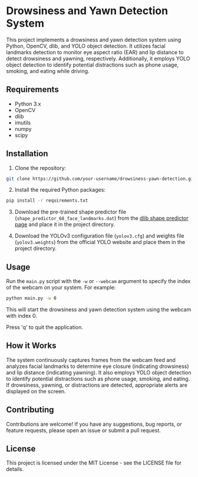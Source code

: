 # Drowsiness and Yawn Detection System

This project implements a drowsiness and yawn detection system using Python, OpenCV, dlib, and YOLO object detection. It utilizes facial landmarks detection to monitor eye aspect ratio (EAR) and lip distance to detect drowsiness and yawning, respectively. Additionally, it employs YOLO object detection to identify potential distractions such as phone usage, smoking, and eating while driving.

## Requirements

- Python 3.x
- OpenCV
- dlib
- imutils
- numpy
- scipy

## Installation

1. Clone the repository:

```bash
git clone https://github.com/your-username/drowsiness-yawn-detection.git
```

2. Install the required Python packages:

```bash
pip install -r requirements.txt
```

3. Download the pre-trained shape predictor file (`shape_predictor_68_face_landmarks.dat`) from the [dlib shape predictor page](http://dlib.net/files/shape_predictor_68_face_landmarks.dat.bz2) and place it in the project directory.

4. Download the YOLOv3 configuration file (`yolov3.cfg`) and weights file (`yolov3.weights`) from the official YOLO website and place them in the project directory.

## Usage

Run the `main.py` script with the `-w` or `--webcam` argument to specify the index of the webcam on your system. For example:

```bash
python main.py -w 0
```

This will start the drowsiness and yawn detection system using the webcam with index 0.

Press 'q' to quit the application.

## How it Works

The system continuously captures frames from the webcam feed and analyzes facial landmarks to determine eye closure (indicating drowsiness) and lip distance (indicating yawning). It also employs YOLO object detection to identify potential distractions such as phone usage, smoking, and eating. If drowsiness, yawning, or distractions are detected, appropriate alerts are displayed on the screen.

## Contributing

Contributions are welcome! If you have any suggestions, bug reports, or feature requests, please open an issue or submit a pull request.

## License

This project is licensed under the MIT License - see the LICENSE file for details.
```
